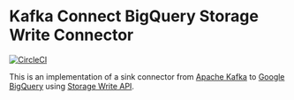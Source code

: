 # Kafka Connect BigQuery Storage Write Connector

[![CircleCI](https://dl.circleci.com/status-badge/img/gh/joker1007/kafka-connect-bigquery-storage-write/tree/main.svg?style=svg)](https://dl.circleci.com/status-badge/redirect/gh/joker1007/kafka-connect-bigquery-storage-write/tree/main)

This is an implementation of a sink connector from [Apache Kafka](http://kafka.apache.org) to [Google BigQuery](https://cloud.google.com/bigquery/) using [Storage Write API](https://cloud.google.com/bigquery/docs/write-api).
